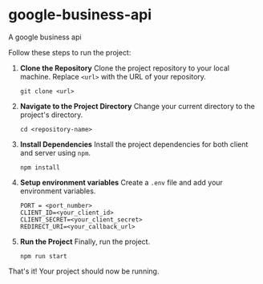 # google-business-api
A google business api

Follow these steps to run the project:


1. **Clone the Repository**
   Clone the project repository to your local machine. Replace `<url>` with the URL of your repository.
   ```
   git clone <url>
   ```

2. **Navigate to the Project Directory**
   Change your current directory to the project's directory.
   ```
   cd <repository-name>
   ```

3. **Install Dependencies**
   Install the project dependencies for both client and server using `npm`.
   ```
   npm install
   ```
   
4. **Setup environment variables**
   Create a `.env` file and add your environment variables.
   ```
   PORT = <port_number>
   CLIENT_ID=<your_client_id>
   CLIENT_SECRET=<your_client_secret>
   REDIRECT_URI=<your_callback_url>
   ```

5. **Run the Project**
   Finally, run the project.
   ```
   npm run start
   ```



That's it! Your project should now be running.
